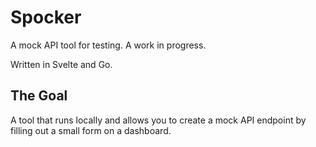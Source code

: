 # Spocker

A mock API tool for testing. A work in progress.

Written in Svelte and Go.

## The Goal

A tool that runs locally and allows you to create a mock API endpoint by filling out a small form on a dashboard.